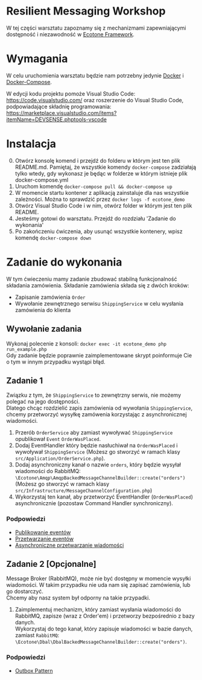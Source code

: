 # Resilient Messaging Workshop

W tej części warsztatu zapoznamy się z mechanizmami zapewniającymi dostępność i niezawodność w [Ecotone Framework](https://docs.ecotone.tech/).

# Wymagania

W celu uruchomienia warsztatu będzie nam potrzebny jedynie [Docker](https://docs.docker.com/engine/install/) i [Docker-Compose](https://docs.docker.com/compose/install/).

W edycji kodu projektu pomoże Visual Studio Code: https://code.visualstudio.com/ oraz roszerzenie do Visual Studio Code, podpowiadające składnię programowania: https://marketplace.visualstudio.com/items?itemName=DEVSENSE.phptools-vscode 

# Instalacja

0. Otwórz konsolę komend i przejdź do folderu w którym jest ten plik README.md. Pamiętaj, że wszystkie komendy `docker-compose` zadziałają tylko wtedy, gdy wykonasz je będąc w folderze w którym istnieje plik docker-compose.yml
1. Uruchom komendę `docker-compose pull && docker-compose up`
2. W momencie startu kontener z aplikacją zainstaluje dla nas wszystkie zależności. Można to sprawdzić przez `docker logs -f ecotone_demo`
3. Otwórz Visual Studio Code i w nim, otwórz folder w którym jest ten plik README.
4. Jesteśmy gotowi do warsztatu. Przejdź do rozdziału 'Zadanie do wykonania' 
5. Po zakończeniu ćwiczenia, aby usunąć wszystkie kontenery, wpisz komendę `docker-compose down`
 

# Zadanie do wykonania

W tym ćwieczeniu mamy zadanie zbudować stabilną funkcjonalność składania zamówienia.
Składanie zamówienia składa się z dwóch kroków:

- Zapisanie zamówienia `Order`
- Wywołanie zewnętrznego serwisu `ShippingService` w celu wysłania zamówienia do klienta

## Wywołanie zadania

Wykonaj polecenie z konsoli: `docker exec -it ecotone_demo php run_example.php`  
Gdy zadanie będzie poprawnie zaimplementowane skrypt poinformuje Cie o tym w innym przypadku wystąpi błąd.

## Zadanie 1

Związku z tym, że `ShippingService` to zewnętrzny serwis, nie możemy polegać na jego dostępności.  
Dlatego chcąc rozdzielić zapis zamówienia od wywołania `ShippingService`, chcemy przetworzyć wysyłkę zamówenia korzystając z asynchronicznej wiadomości.  

1. Przerób `OrderService` aby zamiast wywoływać `ShippingService` opublikował `Event` `OrderWasPlaced`.  
2. Dodaj EventHandler który będzie nasłuchiwał na `OrderWasPlaced` i wywoływał `ShippingService` (Możesz go stworzyć w ramach klasy `src/Application/OrderService.php`).
3. Dodaj asynchroniczny kanał o nazwie `orders`, który będzie wysyłał wiadomości do RabbitMQ: `\Ecotone\Amqp\AmqpBackedMessageChannelBuilder::create("orders")` (Możesz go stworzyć w ramach klasy `src/Infrastructure/MessageChannelConfiguration.php`)
4. Wykorzystaj ten kanał, aby przetworzyć EventHandler (`OrderWasPlaced`) asynchronicznie (pozostaw Command Handler synchroniczny).

### Podpowiedzi

- [Publikowanie eventów](https://docs.ecotone.tech/modelling/event-handling/dispatching-events#publishing)
- [Przetwarzanie eventów](https://docs.ecotone.tech/modelling/event-handling/handling-events#registering-class-based-event-handler)
- [Asynchroniczne przetwarzanie wiadomości](https://docs.ecotone.tech/modelling/asynchronous-handling#running-asynchronously)

## Zadanie 2 [Opcjonalne]

Message Broker (RabbitMQ), może nie być dostępny w momencie wysyłki wiadomości. 
W takim przypadku nie uda nam się zapisać zamówienia, lub go dostarczyć.  
Chcemy aby nasz system był odporny na takie przypadki.

1. Zaimplementuj mechanizm, który zamiast wysłania wiadomości do RabbitMQ, zapisze (wraz z Order'em) i przetworzy bezpośrednio z bazy danych.    
Wykorzystaj do tego kanał, który zapisuje wiadomości w bazie danych, zamiast `RabbitMQ`: `\Ecotone\Dbal\DbalBackedMessageChannelBuilder::create("orders")`. 

### Podpowiedzi

- [Outbox Pattern](https://docs.ecotone.tech/modelling/error-handling/outbox-pattern#dbal-message-channel)